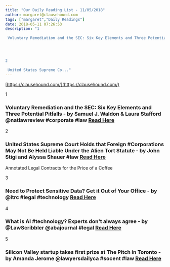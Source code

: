 ```yaml
---
title: "Our Daily Reading List - 11/05/2018"
author: margaret@clausehound.com
tags: ["margaret","Daily Readings"]
date: 2018-05-11 07:26:53
description: "1

 Voluntary Remediation and the SEC: Six Key Elements and Three Potential Pitfalls - by Samuel J. Waldon & Laura Stafford @natlawreview #corporate #law Read Here

 


2

 United States Supreme Co..."
---
```


[https://clausehound.com/](https://clausehound.com/)

1

###  Voluntary Remediation and the SEC: Six Key Elements and Three Potential Pitfalls - by Samuel J. Waldon & Laura Stafford @natlawreview #corporate #law [Read Here](https://goo.gl/wTnXcC)

 

2

###  United States Supreme Court Holds that Foreign #Corporations May Not Be Held Liable Under the Alien Tort Statute - by John Stigi and Alyssa Shauer #law [Read Here](https://goo.gl/wTnXcC)

Annotated Legal Contracts
for the Price of a Coffee

3

###  Need to Protect Sensitive Data? Get it Out of Your Office - by @ltrc #legal #technology [Read Here](https://goo.gl/wTnXcC)

 

4

###  What is AI #technology? Experts don't always agree - by @LawScribbler @abajournal #legal [Read Here](https://goo.gl/wTnXcC)

 

5

###  Silicon Valley startup takes first prize at The Pitch in Toronto - by Amanda Jerome @lawyersdailyca #socent #law [Read Here](https://goo.gl/wTnXcC)

 